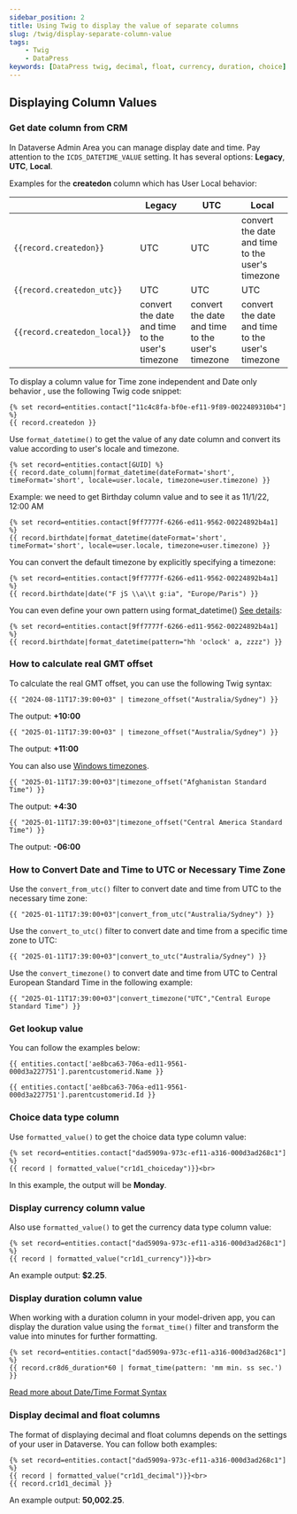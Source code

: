 ```yaml
---
sidebar_position: 2
title: Using Twig to display the value of separate columns 
slug: /twig/display-separate-column-value
tags:
    - Twig
    - DataPress
keywords: [DataPress twig, decimal, float, currency, duration, choice]  
---
```


## Displaying Column Values

### Get date column from CRM

In Dataverse Admin Area you can manage display date and time. Pay attention to the `ICDS_DATETIME_VALUE` setting. It has several options: **Legacy**, **UTC**, **Local**.

Examples for the **createdon** column which has User Local behavior:

|                      | Legacy     |  UTC              | Local  |
|----------------------|--------------|----------------|-----------|
|`{{record.createdon}}`  | UTC | UTC | convert the date and time to the user's timezone |
|`{{record.createdon_utc}}` | UTC | UTC | UTC |
|`{{record.createdon_local}}` |  convert the date and time to the user's timezone | convert the date and time to the user's timezone | convert the date and time to the user's timezone |

To display a column value for Time zone independent and Date only behavior , use the following Twig code snippet:

```twig
{% set record=entities.contact["11c4c8fa-bf0e-ef11-9f89-0022489310b4"] %} 
{{ record.createdon }}
```

Use `format_datetime()` to get the value of any date column and convert its value according to user's locale and timezone. 

```twig
{% set record=entities.contact[GUID] %}
{{ record.date_column|format_datetime(dateFormat='short', timeFormat='short', locale=user.locale, timezone=user.timezone) }}
```

Example: we need to get Birthday column value and to see it as 11/1/22, 12:00 AM

```twig
{% set record=entities.contact[9ff7777f-6266-ed11-9562-00224892b4a1] %}
{{ record.birthdate|format_datetime(dateFormat='short', timeFormat='short', locale=user.locale, timezone=user.timezone) }}
```

You can convert the default timezone by explicitly specifying a timezone:

```twig
{% set record=entities.contact[9ff7777f-6266-ed11-9562-00224892b4a1] %}
{{ record.birthdate|date("F jS \\a\\t g:ia", "Europe/Paris") }}
```

You can even define your own pattern using format_datetime() [See details](https://unicode-org.github.io/icu/userguide/format_parse/datetime/#time-zone-pattern-usage):

```twig
{% set record=entities.contact[9ff7777f-6266-ed11-9562-00224892b4a1] %}
{{ record.birthdate|format_datetime(pattern="hh 'oclock' a, zzzz") }}
```

### How to calculate real GMT offset

To calculate the real GMT offset, you can use the following Twig syntax:

```twig
{{ "2024-08-11T17:39:00+03" | timezone_offset("Australia/Sydney") }}
```

The output: **+10:00**

```twig
{{ "2025-01-11T17:39:00+03" | timezone_offset("Australia/Sydney") }}
```

The output: **+11:00**

You can also use [Windows timezones](https://learn.microsoft.com/en-us/windows-hardware/manufacture/desktop/default-time-zones?view=windows-11).

```twig
{{ "2025-01-11T17:39:00+03"|timezone_offset("Afghanistan Standard Time") }}
```
The output: **+4:30**

```twig
{{ "2025-01-11T17:39:00+03"|timezone_offset("Central America Standard Time") }}
```
The output: **-06:00**

### How to Convert Date and Time to UTC or Necessary Time Zone

Use the `convert_from_utc()` filter to convert date and time from UTC to the necessary time zone:

```twig
{{ "2025-01-11T17:39:00+03"|convert_from_utc("Australia/Sydney") }}
```

Use the `convert_to_utc()` filter to convert date and time from a specific time zone to UTC:

```twig
{{ "2025-01-11T17:39:00+03"|convert_to_utc("Australia/Sydney") }}
```

Use the `convert_timezone()` to convert date and time from UTC to Central European Standard Time in the following example:

```twig
{{ "2025-01-11T17:39:00+03"|convert_timezone("UTC","Central Europe Standard Time") }}
```

### Get lookup value

You can follow the examples below:

```twig
{{ entities.contact['ae8bca63-706a-ed11-9561-000d3a227751'].parentcustomerid.Name }}

{{ entities.contact['ae8bca63-706a-ed11-9561-000d3a227751'].parentcustomerid.Id }}
```

### Choice data type column

Use `formatted_value()` to get the choice data type column value:

```twig
{% set record=entities.contact["dad5909a-973c-ef11-a316-000d3ad268c1"] %} 
{{ record | formatted_value("cr1d1_choiceday")}}<br> 
```

In this example, the output will be **Monday**.

### Display currency column value

Also use `formatted_value()` to get the currency data type column value:

```twig
{% set record=entities.contact["dad5909a-973c-ef11-a316-000d3ad268c1"] %} 
{{ record | formatted_value("cr1d1_currency")}}<br> 
```

An example output: **$2.25**.

### Display duration column value

When working with a duration column in your model-driven app, you can display the duration value using the `format_time()` filter and transform the value into minutes for further formatting.

```twig
{% set record=entities.contact["dad5909a-973c-ef11-a316-000d3ad268c1"] %}
{{ record.cr8d6_duration*60 | format_time(pattern: 'mm min. ss sec.') }}
```

[Read more about Date/Time Format Syntax](https://unicode-org.github.io/icu/userguide/format_parse/datetime/#datetime-format-syntax)

### Display decimal and float columns

The format of displaying decimal and float columns depends on the settings of your user in Dataverse. You can follow both examples:

```twig
{% set record=entities.contact["dad5909a-973c-ef11-a316-000d3ad268c1"] %}
{{ record | formatted_value("cr1d1_decimal")}}<br> 
{{ record.cr1d1_decimal }}
```

An example output: **50,002.25**.
